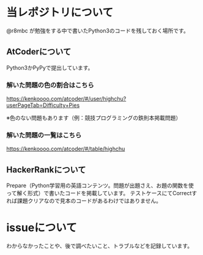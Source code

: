 # 当レポジトリについて
@r8mbc が勉強をする中で書いたPython3のコードを残しておく場所です。

## AtCoderについて
Python3かPyPyで提出しています。

### 解いた問題の色の割合はこちら

https://kenkoooo.com/atcoder/#/user/highchu?userPageTab=Difficulty+Pies

※色のない問題もあります（例：競技プログラミングの鉄則本掲載問題）

### 解いた問題の一覧はこちら

https://kenkoooo.com/atcoder/#/table/highchu

## HackerRankについて
Prepare（Python学習用の英語コンテンツ。問題が出題さえ、お題の関数を使って解く形式）で書いたコードを掲載しています。
テストケースにてCorrectすれば課題クリアなので見本のコードがあるわけではありません。

# issueについて
わからなかったことや、後で調べたいこと、トラブルなどを記録しています。
